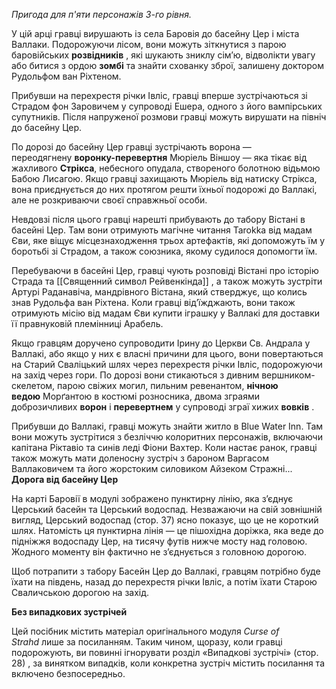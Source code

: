 _Пригода для п'яти персонажів 3-го рівня._

У цій арці гравці вирушають із села Баровія до басейну Цер і міста Валлаки. Подорожуючи лісом, вони можуть зіткнутися з парою баровійських **розвідників** , які шукають зниклу сім’ю, відволікти увагу або битися з ордою **зомбі** та знайти схованку зброї, залишену доктором Рудольфом ван Ріхтеном.

Прибувши на перехрестя річки Івліс, гравці вперше зустрічаються зі Страдом фон Заровичем у супроводі Ешера, одного з його вампірських супутників. Після напруженої розмови гравці можуть вирушати на північ до басейну Цер.

По дорозі до басейну  Цер гравці зустрічають ворона — переодягнену **воронку-перевертня** Мюріель Віншоу — яка тікає від жахливого **Стрікса**, небесного опудала, створеного болотною відьмою Бабою Лисагою. Якщо гравці захищають Мюріель від натиску Стрікса, вона приєднується до них протягом решти їхньої подорожі до Валлакі, але не розкриваючи своєї справжньої особи.

Невдовзі після цього гравці нарешті прибувають до табору Вістані в басейні Цер. Там вони отримують магічне читання Tarokka від мадам Єви, яке віщує місцезнаходження трьох артефактів, які допоможуть їм у боротьбі зі Страдом, а також союзника, якому судилося допомогти їм.

Перебуваючи в басейні Цер, гравці чують розповіді Вістані про історію Страда та [[Священний символ  Рейвенкінда]] , а також можуть зустріти Артурі Раданавіча, мандрівного Вістана, який стверджує, що колись знав Рудольфа ван Ріхтена. Коли гравці від’їжджають, вони також отримують місію від мадам Єви купити іграшку у Валлакі для доставки її правнуковій племінниці Арабель.

Якщо гравцям доручено супроводити Ірину до Церкви Св. Андрала у Валлакі, або якщо у них є власні причини для цього, вони повертаються на Старий Сваліцький шлях через перехрестя річки Івліс, подорожуючи на захід через гори. По дорозі вони стикаються з дивним вершником-скелетом, парою свіжих могил, пильним ревенантом, **нічною ведою** Морґантою в костюмі розносника, двома зграями доброзичливих **ворон** і **перевертнем** у супроводі зграї хижих **вовків** .

Прибувши до Валлакі, гравці можуть знайти житло в Blue Water Inn. Там вони можуть зустрітися з безліччю колоритних персонажів, включаючи капітана Ріктавіо та синів леді Фіони Вахтер. Коли настає ранок, гравці також можуть мати доленосну зустріч з бароном Варгасом Валлаковичем та його жорстоким силовиком Айзеком Стражні...
**Дорога від басейну Цер**

На карті Баровії в модулі зображено пунктирну лінію, яка з’єднує Церський басейн та Церський водоспад. Незважаючи на свій зовнішній вигляд, Церський водоспад (стор. 37) ясно показує, що це не короткий шлях. Натомість ця пунктирна лінія — це пішохідна доріжка, яка веде до підніжжя водоспаду Цер, на тисячу футів нижче мосту над головою. Жодного моменту він фактично не з’єднується з головною дорогою.

Щоб потрапити з табору Басейн Цер до Валлакі, гравцям потрібно буде їхати на південь, назад до перехрестя річки Івліс, а потім їхати Старою Сваличською дорогою на захід.

**Без випадкових зустрічей**

Цей посібник містить матеріал оригінального модуля _Curse of Strahd_ лише за посиланням. Таким чином, щоразу, коли гравці подорожують, ви повинні ігнорувати розділ «Випадкові зустрічі» (стор. 28) , за винятком випадків, коли конкретна зустріч містить посилання та включено безпосередньо.
